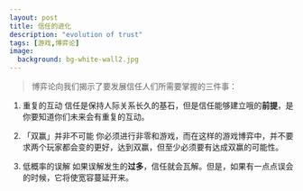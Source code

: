 ```yaml
---
layout: post
title: 信任的进化
description: "evolution of trust"
tags: [游戏,博弈论]
image:
  background: bg-white-wall2.jpg
---
```


> 博弈论向我们揭示了要发展信任人们所需要掌握的三件事：

1. 重复的互动
    信任是保持人际关系长久的基石，但是信任能够建立哦的**前提**，是你要知道你们未来会有重复的互动。

2. 「双赢」并非不可能
    你必须进行非零和游戏，而在这样的游戏博弈中，并不要求两个玩家都会变的更好，达到双赢，但至少必须要有达成双赢的可能性。

3. 低概率的误解
    如果误解发生的**过多**，信任就会瓦解。但是，如果有一点点误会的时候，它将使宽容蔓延开来。
